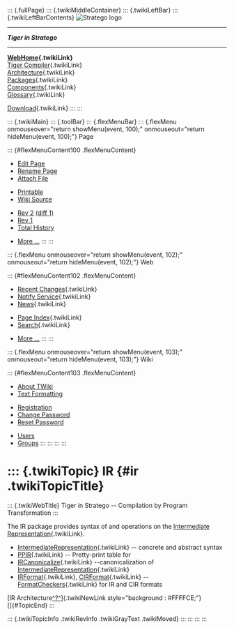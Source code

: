 ::: {.fullPage}
::: {.twikiMiddleContainer}
::: {.twikiLeftBar}
::: {.twikiLeftBarContents}
![Stratego
logo](../pub/Stratego/StrategoLogo/StrategoLogoTextlessWhite-100px.png)

------------------------------------------------------------------------

***Tiger in Stratego***

------------------------------------------------------------------------

**[WebHome](WebHome){.twikiLink}**\
[Tiger Compiler](TigerCompiler){.twikiLink}\
[Architecture](CompilerArchitecture){.twikiLink}\
[Packages](CompilerPackages){.twikiLink}\
[Components](CompilerComponent){.twikiLink}\
[Glossary](WebGlossary){.twikiLink}

[Download](DownloadAndInstallation){.twikiLink}
:::
:::

::: {.twikiMain}
::: {.toolBar}
::: {.flexMenuBar}
::: {.flexMenu onmouseover="return showMenu(event, 100);" onmouseout="return hideMenu(event, 100);"}
Page

::: {#flexMenuContent100 .flexMenuContent}
-   [Edit
    Page](http://www.program-transformation.org/edit/Tiger/IR?t=1536826649)
-   [Rename Page](http://www.program-transformation.org/rename/Tiger/IR)
-   [Attach File](http://www.program-transformation.org/attach/Tiger/IR)

<!-- -->

-   [Printable](http://www.program-transformation.org/view/Tiger/IR?skin=print.pattern)
-   [Wiki
    Source](http://www.program-transformation.org/view/Tiger/IR?skin=text&raw=on&contenttype=text/plain)

<!-- -->

-   [Rev 2](http://www.program-transformation.org/view/Tiger/IR?rev=1.2)
    [(diff 1)](http://www.program-transformation.org/rdiff/Tiger/IR?rev1=1.2&rev2=1.1)
-   [Rev 1](http://www.program-transformation.org/view/Tiger/IR?rev=1.1)
-   [Total
    History](http://www.program-transformation.org/rdiff/Tiger/IR)

<!-- -->

-   [More
    \...](http://www.program-transformation.org/oops/Tiger/IR?template=oopsmore&param1=1.2&param2=1.2)
:::
:::

::: {.flexMenu onmouseover="return showMenu(event, 102);" onmouseout="return hideMenu(event, 102);"}
Web

::: {#flexMenuContent102 .flexMenuContent}
-   [Recent Changes](WebChanges){.twikiLink}
-   [Notify Service](WebNotify){.twikiLink}
-   [News](WebNews){.twikiLink}

<!-- -->

-   [Page Index](WebIndex){.twikiLink}
-   [Search](WebSearch){.twikiLink}

<!-- -->

-   [More
    \...](http://www.program-transformation.org/oops/Tiger/IR?template=oopsmore&param1=1.2&param2=1.2)
:::
:::

::: {.flexMenu onmouseover="return showMenu(event, 103);" onmouseout="return hideMenu(event, 103);"}
Wiki

::: {#flexMenuContent103 .flexMenuContent}
-   [About
    TWiki](http://www.program-transformation.org/view/TWiki/WebHome)
-   [Text
    Formatting](http://www.program-transformation.org/view/TWiki/TextFormattingRules)

<!-- -->

-   [Registration](http://www.program-transformation.org/view/TWiki/TWikiRegistration)
-   [Change
    Password](http://www.program-transformation.org/view/TWiki/ChangePassword)
-   [Reset
    Password](http://www.program-transformation.org/view/TWiki/ResetPassword)

<!-- -->

-   [Users](http://www.program-transformation.org/view/Main/TWikiUsers)
-   [Groups](http://www.program-transformation.org/view/Main/TWikiGroups)
:::
:::
:::
:::

::: {.twikiTopic}
IR {#ir .twikiTopicTitle}
==

::: {.twikiWebTitle}
Tiger in Stratego \-- Compilation by Program Transformation
:::

The IR package provides syntax of and operations on the [Intermediate
Representation](http://www.program-transformation.org/Tiger/IntermediateRepresentation){.twikiLink}.

-   [IntermediateRepresentation](http://www.program-transformation.org/Tiger/IntermediateRepresentation){.twikiLink}
    \-- concrete and abstract syntax
-   [PPIR](http://www.program-transformation.org/Tiger/PPIR){.twikiLink}
    \-- Pretty-print table for
-   [IRCanonicalize](http://www.program-transformation.org/Tiger/IRCanonicalize){.twikiLink}
    \--canonicalization of
    [IntermediateRepresentation](http://www.program-transformation.org/Tiger/IntermediateRepresentation){.twikiLink}
-   [IRFormat](http://www.program-transformation.org/Tiger/IRFormat){.twikiLink},
    [CIRFormat](http://www.program-transformation.org/Tiger/CIRFormat){.twikiLink}
    \-- [FormatCheckers](../Stratego/FormatChecker){.twikiLink} for IR
    and CIR formats

[IR
Architecture[^?^](http://www.program-transformation.org/edit/Tiger/IRArchitecture?topicparent=Tiger.IR)]{.twikiNewLink
style="background : #FFFFCE;"}\
[]{#TopicEnd}
:::

::: {.twikiTopicInfo .twikiRevInfo .twikiGrayText .twikiMoved}
:::
:::
:::
:::
